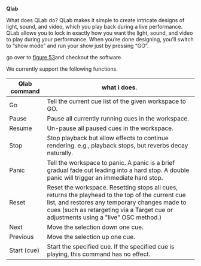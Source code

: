 **Qlab**

What does QLab do?
QLab makes it simple to create intricate designs of light, sound, and video, which you play back during a live performance.
QLab allows you to lock in exactly how you want the light, sound, and video to play during your performance. When you’re done designing, you'll switch to “show mode” and run your show just by pressing “GO”.

go over to [figure 53](https://figure53.com/)and checkout the software.

We currently support the following functions.

Qlab command| what i does.
------------ | -------------
Go| Tell the current cue list of the given workspace to GO.
Pause| Pause all currently running cues in the workspace.
Resume| Un-pause all paused cues in the workspace.
Stop| Stop playback but allow effects to continue rendering. e.g., playback stops, but reverbs decay naturally.
Panic| Tell the workspace to panic. A panic is a brief gradual fade out leading into a hard stop. A double panic will trigger an immediate hard stop.
Reset| Reset the workspace. Resetting stops all cues, returns the playhead to the top of the current cue list, and restores any temporary changes made to cues (such as retargeting via a Target cue or adjustments using a "live" OSC method.)
Next| Move the selection down one cue.
Previous| Move the selection up one cue.
Start (cue)| Start the specified cue. If the specified cue is playing, this command has no effect.
